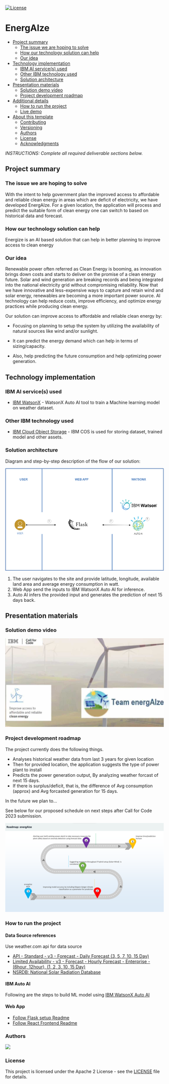 [![License](https://img.shields.io/badge/License-Apache2-blue.svg)](https://www.apache.org/licenses/LICENSE-2.0)

# EnergAIze

- [Project summary](#project-summary)
  - [The issue we are hoping to solve](#the-issue-we-are-hoping-to-solve)
  - [How our technology solution can help](#how-our-technology-solution-can-help)
  - [Our idea](#our-idea)
- [Technology implementation](#technology-implementation)
  - [IBM AI service(s) used](#ibm-ai-services-used)
  - [Other IBM technology used](#other-ibm-technology-used)
  - [Solution architecture](#solution-architecture)
- [Presentation materials](#presentation-materials)
  - [Solution demo video](#solution-demo-video)
  - [Project development roadmap](#project-development-roadmap)
- [Additional details](#additional-details)
  - [How to run the project](#how-to-run-the-project)
  - [Live demo](#live-demo)
- [About this template](#about-this-template)
  - [Contributing](#contributing)
  - [Versioning](#versioning)
  - [Authors](#authors)
  - [License](#license)
  - [Acknowledgments](#acknowledgments)

_INSTRUCTIONS: Complete all required deliverable sections below._

## Project summary

### The issue we are hoping to solve

With the intent to help government plan the improved access to affordable and reliable clean energy in areas which are deficit of electricity, we have developed EnergAIze. For a given location, the application will process and predict the suitable form of clean energy one can switch to based on historical data and forecast.

### How our technology solution can help

Energize is an AI based solution that can help in better planning to improve access to clean energy

### Our idea

Renewable power often referred as Clean Energy is booming, as innovation brings down costs and starts to deliver on the promise of a clean energy future. Solar and wind generation are breaking records and being integrated into the national electricity grid without compromising reliability.
Now that we have innovative and less-expensive ways to capture and retain wind and solar energy, renewables are becoming a more important power source. 
AI technology can help reduce costs, improve efficiency, and optimize energy practices while producing clean energy.

Our solution can improve access to affordable and reliable clean energy by:

- Focusing on planning to setup the system by utilizing the availability of natural sources like wind and/or sunlight.

- It can predict the energy demand which can help in terms of sizing/capacity.

- Also, help predicting the future consumption and help optimizing power generation.

## Technology implementation

### IBM AI service(s) used

- [IBM WatsonX](https://cloud.ibm.com/watsonx/overview) - WatsonX Auto AI tool to train a Machine learning model on weather dataset.



### Other IBM technology used

- [IBM Cloud Object Storage](https://cloud.ibm.com/docs/cloud-object-storage?topic=cloud-object-storage-getting-started-cloud-object-storage) - IBM COS is used for storing dataset, trained model and other assets.


### Solution architecture

Diagram and step-by-step description of the flow of our solution:

![Video transcription/translaftion app](images/Architecture.png)

1. The user navigates to the site and provide latitude, longitude, available land area and average energy consumption in watt.
2. Web App send the inputs to IBM WatsonX Auto AI for inference.
3. Auto AI infers the provided input and generates the prediction of next 15 days back.

## Presentation materials

### Solution demo video

[![Watch the video](images/thumbnail.jpg)](https://youtu.be/kTFXs7nCoqY?si=dW0KElnOyQiHQcab)

### Project development roadmap

The project currently does the following things.

- Analyses historical weather data from last 3 years for given location
- Then for provided location, the application suggests the type of power plant to install
- Predicts the power generation output, By analyzing weather forcast of next 15 days.
- If there is surplus/deficit, that is, the difference of Avg consumption (approx) and Avg forcasted generation for 15 days.

In the future we plan to...

See below for our proposed schedule on next steps after Call for Code 2023 submission.

![Roadmap](./images/energAIze-Roadmap.png)

### How to run the project

#### Data Source references
Use weather.com api for data source 
- [API - Standard - v3 - Forecast - Daily Forecast (3, 5, 7, 10, 15 Day)
](https://docs.google.com/document/d/1HiGun-m_NneSjmZGwDDEoG0gL9aKd1jaN0YC4jP6Eqs/edit)
- [Limited Availability - v3 - Forecast - Hourly Forecast - Enterprise - (6hour, 12hour), (1, 2, 3, 10, 15 Day)
](https://docs.google.com/document/d/1RY44O8ujbIA_tjlC4vYKHKzwSwEmNxuGw5sEJ9dYjG4/edit)
- [NSRDB: National Solar Radiation Database
](https://nsrdb.nrel.gov/data-viewer)

#### IBM Auto AI
Following are the steps to build ML model using [IBM WatsonX Auto AI](https://www.ibm.com/docs/en/cloud-paks/cp-data/4.7.x?topic=autoai-building-experiment)

#### Web App
- [Follow Flask setup Readme](/Python-backend/Readme.md)
- [Follow React Frontend Readme](/Frontend/Readme.md)

 

### Authors

<a href="https://github.com/EnergAIze/EnergAIze/graphs/contributors">
  <img src="https://contributors-img.web.app/image?repo=EnergAIze/EnergAIze" />
</a>



### License

This project is licensed under the Apache 2 License - see the [LICENSE](LICENSE) file for details.
